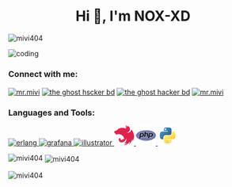 <h1 align="center">Hi 👋, I'm NOX-XD</h1>
<p align="left"> <img src="https://komarev.com/ghpvc/?username=mivi404&label=Profile%20views&color=0e75b6&style=flat" alt="mivi404" /> </p>
<img aling="right" alt="coding" width="400" src="https://user-images.githubusercontent.com/121372730/209459086-e8b4e870-c52a-40ca-85a6-d4cbcbad90c0.png)
">
<h3 align="left">Connect with me:</h3>
<p align="left">
<a href="https://dev.to/mr.mivi" target="blank"><img align="center" src="https://raw.githubusercontent.com/rahuldkjain/github-profile-readme-generator/master/src/images/icons/Social/devto.svg" alt="mr.mivi" height="30" width="40" /></a>
<a href="https://fb.com/the ghost hscker bd" target="blank"><img align="center" src="https://raw.githubusercontent.com/rahuldkjain/github-profile-readme-generator/master/src/images/icons/Social/facebook.svg" alt="the ghost hscker bd" height="30" width="40" /></a>
<a href="https://www.youtube.com/c/the ghost hacker bd" target="blank"><img align="center" src="https://raw.githubusercontent.com/rahuldkjain/github-profile-readme-generator/master/src/images/icons/Social/youtube.svg" alt="the ghost hacker bd" height="30" width="40" /></a>
<a href="https://www.hackerrank.com/mr.mivi" target="blank"><img align="center" src="https://raw.githubusercontent.com/rahuldkjain/github-profile-readme-generator/master/src/images/icons/Social/hackerrank.svg" alt="mr.mivi" height="30" width="40" /></a>
</p>

<h3 align="left">Languages and Tools:</h3>
<p align="left"> <a href="https://www.erlang.org/" target="_blank" rel="noreferrer"> <img src="https://www.vectorlogo.zone/logos/erlang/erlang-official.svg" alt="erlang" width="40" height="40"/> </a> <a href="https://grafana.com" target="_blank" rel="noreferrer"> <img src="https://www.vectorlogo.zone/logos/grafana/grafana-icon.svg" alt="grafana" width="40" height="40"/> </a> <a href="https://www.adobe.com/in/products/illustrator.html" target="_blank" rel="noreferrer"> <img src="https://www.vectorlogo.zone/logos/adobe_illustrator/adobe_illustrator-icon.svg" alt="illustrator" width="40" height="40"/> </a> <a href="https://nestjs.com/" target="_blank" rel="noreferrer"> <img src="https://raw.githubusercontent.com/devicons/devicon/master/icons/nestjs/nestjs-plain.svg" alt="nestjs" width="40" height="40"/> </a> <a href="https://www.php.net" target="_blank" rel="noreferrer"> <img src="https://raw.githubusercontent.com/devicons/devicon/master/icons/php/php-original.svg" alt="php" width="40" height="40"/> </a> <a href="https://www.python.org" target="_blank" rel="noreferrer"> <img src="https://raw.githubusercontent.com/devicons/devicon/master/icons/python/python-original.svg" alt="python" width="40" height="40"/> </a> </p>

<p><img align="left" src="https://github-readme-stats.vercel.app/api/top-langs?username=mivi404&show_icons=true&locale=en&layout=compact" alt="mivi404" /></p>

<p>&nbsp;<img align="center" src="https://github-readme-stats.vercel.app/api?username=mivi404&show_icons=true&locale=en" alt="mivi404" /></p>

<p><img align="center" src="https://github-readme-streak-stats.herokuapp.com/?user=mivi404&" alt="mivi404" /></p>
